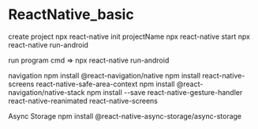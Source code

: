 # ReactNative_basic

create project
      npx react-native init projectName
      npx react-native start
      npx react-native run-android

run program cmd => npx react-native run-android

navigation 
     npm install @react-navigation/native
     npm install react-native-screens react-native-safe-area-context
     npm install @react-navigation/native-stack
     npm install --save react-native-gesture-handler react-native-reanimated react-native-screens
     
 
Async Storage
      npm install @react-native-async-storage/async-storage
